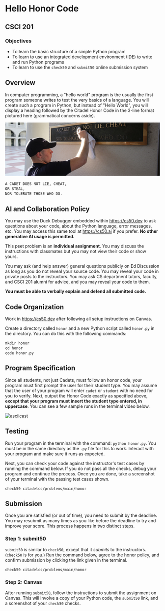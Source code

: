 # Hello Honor Code
## CSCI 201

### Objectives
* To learn the basic structure of a simple Python program
* To learn to use an integrated development environment (IDE) to write and run Python programs
* To learn to use the `check50` and `submit50` online submission system

## Overview
In computer programming, a "hello world" program is the usually the first program someone writes to test the very basics of a language. You will create such a program in Python, but instead of "Hello World", you will display a heading followed by the Citadel Honor Code in the 3-line format pictured here (grammatical concerns aside).

![Honor Code](honor.jpg)

```
A CADET DOES NOT LIE, CHEAT, 
OR STEAL, 
NOR TOLERATE THOSE WHO DO.
```
## AI and Collaboration Policy
You may use the Duck Debugger embedded within https://cs50.dev to ask questions about your code, about the Python language, error messages, etc. You may access this same tool at https://cs50.ai if you prefer. **No other generative AI usage is permitted.** 

This pset problem is an **individual assignment**. You may discuss the instructions with classmates but you may not view their code or show yours.

You may ask (and help answer) general questions publicly on Ed Discussion as long as you do not reveal your source code. You may reveal your code in private posts to the instructors. You may ask CS department tutors, faculty, and CSCI 201 alumni for advice, and you may reveal your code to them.

**You must be able to verbally explain and defend all submitted code.**


## Code Organization
Work in https://cs50.dev after following all setup instructions on Canvas.

Create a directory called `honor` and a new Python script called `honor.py` in the directory. You can do this with the following commands:

```
mkdir honor
cd honor
code honor.py
```

## Program Specification
Since all students, not just Cadets, must follow an honor code, your program must first prompt the user for their student type. You may assume that the user of your program will enter `cadet` or `student` with no need for you to verify. Next, output the Honor Code exactly as specified above, **except that your program must insert the student type entered, in uppercase**. You can see a few sample runs in the terminal video below.

[![asciicast](https://asciinema.org/a/xAOHuItk65ngEcSjIose4SrSk.svg)](https://asciinema.org/a/xAOHuItk65ngEcSjIose4SrSk)

## Testing
Run your program in the terminal with the command: `python honor.py`. You must be in the same directory as the `.py` file for this to work. Interact with your program and make sure it runs as expected.

Next, you can check your code against the instructor's test cases by running the command below. If you do not pass all the checks, debug your program and continue the process. Once you are done, take a screenshot of your terminal with the passing test cases shown.

```
check50 citadelcs/problems/main/honor
```

## Submission
Once you are satisfied (or out of time), you need to submit by the deadline. You may resubmit as many times as you like before the deadline to try and improve your score. This process happens in two distinct steps.

### Step 1: submit50
`submit50` is similar to `check50`, except that it *submits* to the instructors. (`check50` is for you.) Run the command below, agree to the honor policy, and confirm submission by clicking the link given in the terminal.

```
check50 citadelcs/problems/main/honor
```

### Step 2: Canvas
After running `submit50`, follow the instructions to submit the assignment on Canvas. This will involve a copy of your Python code, the `submit50` link, and a screenshot of your `check50` checks.

